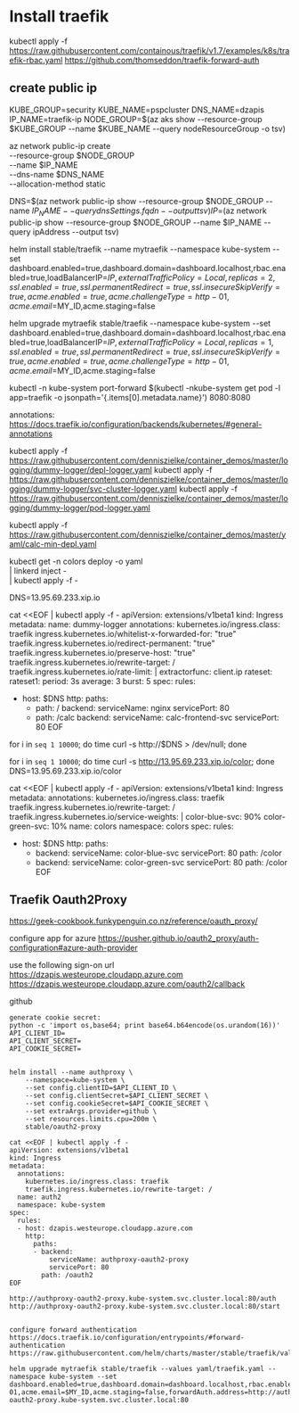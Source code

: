 
# Install traefik
kubectl apply -f https://raw.githubusercontent.com/containous/traefik/v1.7/examples/k8s/traefik-rbac.yaml
https://github.com/thomseddon/traefik-forward-auth


## create public ip

KUBE_GROUP=security
KUBE_NAME=pspcluster
DNS_NAME=dzapis
IP_NAME=traefik-ip
NODE_GROUP=$(az aks show --resource-group $KUBE_GROUP --name $KUBE_NAME --query nodeResourceGroup -o tsv)

az network public-ip create \
    --resource-group $NODE_GROUP \
    --name $IP_NAME \
    --dns-name $DNS_NAME \
    --allocation-method static

DNS=$(az network public-ip show --resource-group $NODE_GROUP --name $IP_NAME --query dnsSettings.fqdn --output tsv)
IP=$(az network public-ip show --resource-group $NODE_GROUP --name $IP_NAME --query ipAddress --output tsv)

helm install stable/traefik --name mytraefik --namespace kube-system --set dashboard.enabled=true,dashboard.domain=dashboard.localhost,rbac.enabled=true,loadBalancerIP=$IP,externalTrafficPolicy=Local,replicas=2,ssl.enabled=true,ssl.permanentRedirect=true,ssl.insecureSkipVerify=true,acme.enabled=true,acme.challengeType=http-01,acme.email=$MY_ID,acme.staging=false

helm upgrade mytraefik stable/traefik --namespace kube-system --set dashboard.enabled=true,dashboard.domain=dashboard.localhost,rbac.enabled=true,loadBalancerIP=$IP,externalTrafficPolicy=Local,replicas=1,ssl.enabled=true,ssl.permanentRedirect=true,ssl.insecureSkipVerify=true,acme.enabled=true,acme.challengeType=http-01,acme.email=$MY_ID,acme.staging=false


kubectl -n kube-system port-forward $(kubectl -nkube-system get pod -l app=traefik -o jsonpath='{.items[0].metadata.name}') 8080:8080

annotations:
https://docs.traefik.io/configuration/backends/kubernetes/#general-annotations


kubectl apply -f https://raw.githubusercontent.com/denniszielke/container_demos/master/logging/dummy-logger/depl-logger.yaml
kubectl apply -f https://raw.githubusercontent.com/denniszielke/container_demos/master/logging/dummy-logger/svc-cluster-logger.yaml
kubectl apply -f https://raw.githubusercontent.com/denniszielke/container_demos/master/logging/dummy-logger/pod-logger.yaml

kubectl apply -f https://raw.githubusercontent.com/denniszielke/container_demos/master/yaml/calc-min-depl.yaml

kubectl get -n colors deploy -o yaml \
  | linkerd inject - \
  | kubectl apply -f -

DNS=13.95.69.233.xip.io

cat <<EOF | kubectl apply -f -
apiVersion: extensions/v1beta1
kind: Ingress
metadata:
  name: dummy-logger
  annotations:
    kubernetes.io/ingress.class: traefik
    ingress.kubernetes.io/whitelist-x-forwarded-for: "true"
    traefik.ingress.kubernetes.io/redirect-permanent: "true"
    traefik.ingress.kubernetes.io/preserve-host: "true"
    traefik.ingress.kubernetes.io/rewrite-target: /
    traefik.ingress.kubernetes.io/rate-limit: |
      extractorfunc: client.ip
      rateset:
        rateset1:
          period: 3s
          average: 3
          burst: 5
spec:
  rules:
  - host: $DNS
    http:
      paths:
      - path: /
        backend:
          serviceName: nginx
          servicePort: 80
      - path: /calc
        backend:
          serviceName: calc-frontend-svc
          servicePort: 80
EOF

for i in `seq 1 10000`; do time curl -s http://$DNS > /dev/null; done

for i in `seq 1 10000`; do time curl -s http://13.95.69.233.xip.io/color; done
DNS=13.95.69.233.xip.io/color


cat <<EOF | kubectl apply -f -
apiVersion: extensions/v1beta1
kind: Ingress
metadata:
  annotations:
    kubernetes.io/ingress.class: traefik
    traefik.ingress.kubernetes.io/rewrite-target: /
    traefik.ingress.kubernetes.io/service-weights: |
      color-blue-svc: 90%
      color-green-svc: 10%
  name: colors
  namespace: colors
spec:
  rules:
  - host: $DNS
    http:
      paths:
      - backend:
          serviceName: color-blue-svc
          servicePort: 80
        path: /color
      - backend:
          serviceName: color-green-svc
          servicePort: 80
        path: /color
EOF

## Traefik Oauth2Proxy
https://geek-cookbook.funkypenguin.co.nz/reference/oauth_proxy/

configure app for azure 
https://pusher.github.io/oauth2_proxy/auth-configuration#azure-auth-provider

use the following sign-on url
https://dzapis.westeurope.cloudapp.azure.com
https://dzapis.westeurope.cloudapp.azure.com/oauth2/callback

github
```
generate cookie secret:
python -c 'import os,base64; print base64.b64encode(os.urandom(16))'
API_CLIENT_ID=
API_CLIENT_SECRET=
API_COOKIE_SECRET=
```

```

helm install --name authproxy \
    --namespace=kube-system \
    --set config.clientID=$API_CLIENT_ID \
    --set config.clientSecret=$API_CLIENT_SECRET \
    --set config.cookieSecret=$API_COOKIE_SECRET \
    --set extraArgs.provider=github \
    --set resources.limits.cpu=200m \
    stable/oauth2-proxy

cat <<EOF | kubectl apply -f -
apiVersion: extensions/v1beta1
kind: Ingress
metadata:
  annotations:
    kubernetes.io/ingress.class: traefik
    traefik.ingress.kubernetes.io/rewrite-target: /
  name: auth2
  namespace: kube-system
spec:
  rules:
  - host: dzapis.westeurope.cloudapp.azure.com
    http:
      paths:
      - backend:
          serviceName: authproxy-oauth2-proxy
          servicePort: 80
        path: /oauth2
EOF

http://authproxy-oauth2-proxy.kube-system.svc.cluster.local:80/auth
http://authproxy-oauth2-proxy.kube-system.svc.cluster.local:80/start


configure forward authentication
https://docs.traefik.io/configuration/entrypoints/#forward-authentication
https://raw.githubusercontent.com/helm/charts/master/stable/traefik/values.yaml

helm upgrade mytraefik stable/traefik --values yaml/traefik.yaml --namespace kube-system --set dashboard.enabled=true,dashboard.domain=dashboard.localhost,rbac.enabled=true,loadBalancerIP=$IP,externalTrafficPolicy=Local,replicas=2,ssl.enabled=true,ssl.permanentRedirect=true,ssl.insecureSkipVerify=true,acme.enabled=true,acme.challengeType=http-01,acme.email=$MY_ID,acme.staging=false,forwardAuth.address=http://authproxy-oauth2-proxy.kube-system.svc.cluster.local:80